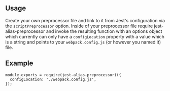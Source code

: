 ## Usage
Create your own preprocessor file and link to it from Jest's configuration via the `scriptPreprocessor` option. Inside of your preprocessor file require jest-alias-preprocessor and invoke the resulting function with an options object which currently can only have a `configLocation` property with a value which is a string and points to your `webpack.config.js` (or however you named it) file.

## Example
```
module.exports = require(jest-alias-preprocessor)({
  configLocation: './webpack.config.js',
});
```
